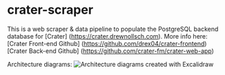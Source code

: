 # crater-scraper
This is a web scraper & data pipeline to populate the PostgreSQL backend database for [Crater] (https://crater.drewnollsch.com).
More info here: [Crater Front-end Github] (https://github.com/drex04/crater-frontend) [Crater Back-end Github] (https://github.com/crater-fm/crater-web-app) 

Architecture diagrams:
![Architecture diagrams created with Excalidraw](https://github.com/drex04/crater-scraper/blob/main/notebook/Architecture/Data%20Pipeline%2027%20Oct%202021.png)
